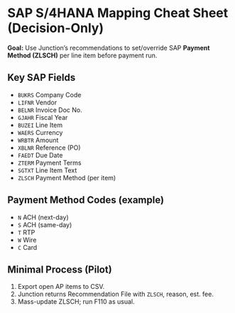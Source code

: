 # SAP S/4HANA Mapping Cheat Sheet (Decision-Only)

**Goal:** Use Junction’s recommendations to set/override SAP **Payment Method (ZLSCH)** per line item before payment run.

## Key SAP Fields
- `BUKRS` Company Code
- `LIFNR` Vendor
- `BELNR` Invoice Doc No.
- `GJAHR` Fiscal Year
- `BUZEI` Line Item
- `WAERS` Currency
- `WRBTR` Amount
- `XBLNR` Reference (PO)
- `FAEDT` Due Date
- `ZTERM` Payment Terms
- `SGTXT` Line Item Text
- `ZLSCH` Payment Method (per item)

## Payment Method Codes (example)
- `N` ACH (next-day)
- `S` ACH (same-day)
- `T` RTP
- `W` Wire
- `C` Card

## Minimal Process (Pilot)
1) Export open AP items to CSV.  
2) Junction returns Recommendation File with `ZLSCH`, reason, est. fee.  
3) Mass-update ZLSCH; run F110 as usual.
